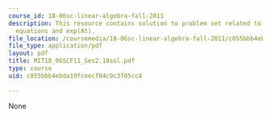 ```yaml
---
course_id: 18-06sc-linear-algebra-fall-2011
description: This resource contains solution to problem set related to differential
  equations and exp(At).
file_location: /coursemedia/18-06sc-linear-algebra-fall-2011/c055bbb4ebda19fceecf04c9c3f05cc4_MIT18_06SCF11_Ses2.10sol.pdf
file_type: application/pdf
layout: pdf
title: MIT18_06SCF11_Ses2.10sol.pdf
type: course
uid: c055bbb4ebda19fceecf04c9c3f05cc4

---
```

None